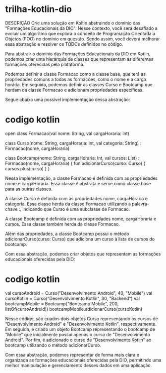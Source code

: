 # trilha-kotlin-dio

DESCRIÇÃO
Crie uma solução em Koltin abstraindo o domínio das "Formações Educacionais da DIO". Nesse contexto, você será desafiado a evoluir um algoritmo que explora o conceito de Programação Orientada a Objetos (POO) no domínio em questão. Sendo assim, você deverá melhorar essa abstração e resolver os TODOs definidos no código.

Para abstrair o domínio das Formações Educacionais da DIO em Kotlin, podemos criar uma hierarquia de classes que representam as diferentes formações oferecidas pela plataforma.

Podemos definir a classe Formacao como a classe base, que terá as propriedades comuns a todas as formações, como o nome e a carga horária. Em seguida, podemos definir as classes Curso e Bootcamp que herdam da classe Formacao e adicionam propriedades específicas.

Segue abaixo uma possível implementação dessa abstração:

#   codigo kotlin

open class Formacao(val nome: String, val cargaHoraria: Int)

class Curso(nome: String, cargaHoraria: Int, val categoria: String) : Formacao(nome, cargaHoraria)

class Bootcamp(nome: String, cargaHoraria: Int, val cursos: List<Curso>) : Formacao(nome, cargaHoraria) {
    fun adicionarCurso(curso: Curso) {
        cursos.plus(curso)
    }
} 


Nessa implementação, a classe Formacao é definida com as propriedades nome e cargaHoraria. Essa classe é abstrata e serve como classe base para as outras classes.

A classe Curso é definida com as propriedades nome, cargaHoraria e categoria. Essa classe herda da classe Formacao utilizando a palavra-chave :, indicando que Curso é uma subclasse de Formacao.

A classe Bootcamp é definida com as propriedades nome, cargaHoraria e cursos. Essa classe também herda da classe Formacao.

Além das propriedades, a classe Bootcamp possui o método adicionarCurso(curso: Curso) que adiciona um curso à lista de cursos do bootcamp.

Com essa abstração, podemos criar objetos que representam as formações educacionais oferecidas pela DIO:

#  codigo kotlin

val cursoAndroid = Curso("Desenvolvimento Android", 40, "Mobile")
val cursoKotlin = Curso("Desenvolvimento Kotlin", 30, "Backend")
val bootcampMobile = Bootcamp("Bootcamp Mobile", 200, listOf(cursoAndroid))
bootcampMobile.adicionarCurso(cursoKotlin) 


Nesse código, são criados dois objetos Curso representando os cursos de "Desenvolvimento Android" e "Desenvolvimento Kotlin", respectivamente. Em seguida, é criado um objeto Bootcamp representando o bootcamp de "Mobile" que inicialmente possui apenas o curso de "Desenvolvimento Android". Por fim, é adicionado o curso de "Desenvolvimento Kotlin" ao bootcamp utilizando o método adicionarCurso.

Com essa abstração, podemos representar de forma mais clara e organizada as formações educacionais oferecidas pela DIO, permitindo uma melhor manipulação e gerenciamento desses dados em uma aplicação.
